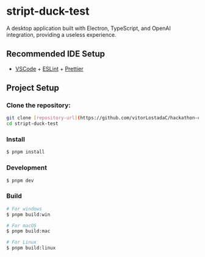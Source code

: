 # stript-duck-test

A desktop application built with Electron, TypeScript, and OpenAI integration, providing a useless experience.

## Recommended IDE Setup

-   [VSCode](https://code.visualstudio.com/) + [ESLint](https://marketplace.visualstudio.com/items?itemName=dbaeumer.vscode-eslint) + [Prettier](https://marketplace.visualstudio.com/items?itemName=esbenp.prettier-vscode)

## Project Setup

### Clone the repository:

```bash
git clone [repository-url](https://github.com/vitorLostadaC/hackathon-codecon)
cd stript-duck-test
```

### Install

```bash
$ pnpm install
```

### Development

```bash
$ pnpm dev
```

### Build

```bash
# For windows
$ pnpm build:win

# For macOS
$ pnpm build:mac

# For Linux
$ pnpm build:linux
```
